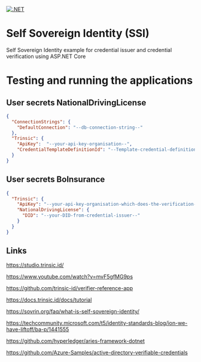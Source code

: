 
[![.NET](https://github.com/Franklin89/SSI-Sample/workflows/.NET/badge.svg)](https://github.com/Franklin89/SSI-Sample/actions?query=workflow%3A.NET) 


# Self Sovereign Identity (SSI)

Self Sovereign Identity example for credential issuer and credential verification using ASP.NET Core

# Testing and running the applications

## User secrets NationalDrivingLicense

```json
{
  "ConnectionStrings": {
    "DefaultConnection": "--db-connection-string--"
  },
  "Trinsic": {
    "ApiKey":  "--your-api-key-organisation--",
    "CredentialTemplateDefinitionId": "--Template-credential-definition-id--"
  }
}
```

## User secrets BoInsurance

```json
{
  "Trinsic": {
    "ApiKey": "--your-api-key-organisation-which-does-the-verification--",
    "NationalDrivingLicense": {
      "DID": "--your-DID-from-credential-issuer--"
    }
  }
}
```

## Links

https://studio.trinsic.id/

https://www.youtube.com/watch?v=mvF5gfMG9ps

https://github.com/trinsic-id/verifier-reference-app

https://docs.trinsic.id/docs/tutorial

https://sovrin.org/faq/what-is-self-sovereign-identity/

https://techcommunity.microsoft.com/t5/identity-standards-blog/ion-we-have-liftoff/ba-p/1441555

https://github.com/hyperledger/aries-framework-dotnet

https://github.com/Azure-Samples/active-directory-verifiable-credentials
